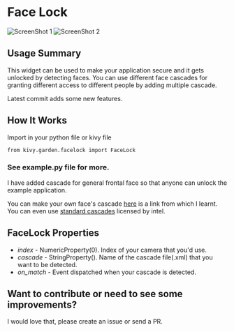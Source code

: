 Face Lock
=============

![ScreenShot 1](https://github.com/kivy-garden/garden.facelock/blob/master/Screenshot%201.png)
![ScreenShot 2](https://github.com/kivy-garden/garden.facelock/blob/master/screenshot.png)

## Usage Summary


This widget can be used to make your application secure and it gets unlocked by detecting faces. You can use different face cascades for granting different access to different people by adding multiple cascade. 

Latest commit adds some new features.

## How It Works


Import in your python file or kivy file
```
from kivy.garden.facelock import FaceLock
```

### See example.py file for more.
I have added cascade for general frontal face so that anyone can unlock the example application.

You can make your own face's cascade [here](https://www.youtube.com/watch?v=jG3bu0tjFbk&list=PLQVvvaa0QuDdttJXlLtAJxJetJcqmqlQq&index=17) is a link from which I learnt. You can even use [standard cascades](https://github.com/opencv/opencv/tree/master/data/haarcascades) licensed by intel.

## FaceLock Properties

- *index* - NumericProperty(0). Index of your camera that you'd use.
- *cascade* - StringProperty(). Name of the cascade file(.xml) that you want to be detected.
- *on_match* - Event dispatched when your cascade is detected.

## Want to contribute or need to see some improvements?
I would love that, please create an issue or send a PR.
